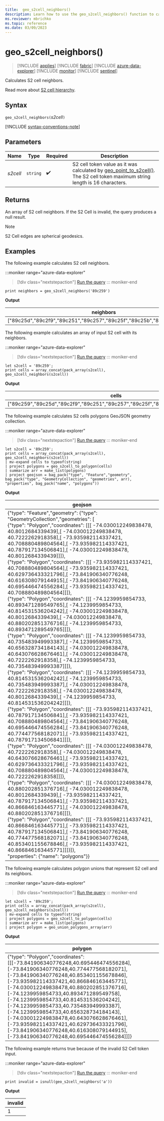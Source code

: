 ```yaml
---
title:  geo_s2cell_neighbors()
description: Learn how to use the geo_s2cell_neighbors() function to calculate S2 cell neighbors.
ms.reviewer: mbrichko
ms.topic: reference
ms.date: 03/09/2023
---
```

# geo_s2cell_neighbors()

> [!INCLUDE [applies](../includes/applies-to-version/applies.md)] [!INCLUDE [fabric](../includes/applies-to-version/fabric.md)] [!INCLUDE [azure-data-explorer](../includes/applies-to-version/azure-data-explorer.md)] [!INCLUDE [monitor](../includes/applies-to-version/monitor.md)] [!INCLUDE [sentinel](../includes/applies-to-version/sentinel.md)]

Calculates S2 cell neighbors.

Read more about [S2 cell hierarchy](http://s2geometry.io/devguide/s2cell_hierarchy).


## Syntax

`geo_s2cell_neighbors(`*s2cell*`)`

[!INCLUDE [syntax-conventions-note](../includes/syntax-conventions-note.md)]

## Parameters

|Name|Type|Required|Description|
|--|--|--|--|
| *s2cell* | `string` |  :heavy_check_mark: | S2 cell token value as it was calculated by [geo_point_to_s2cell()](geo-point-to-s2cell-function.md). The S2 cell token maximum string length is 16 characters.|

## Returns

An array of S2 cell neighbors. If the S2 Cell is invalid, the query produces a null result.

> [!NOTE]
> S2 Cell edges are spherical geodesics.

## Examples

The following example calculates S2 cell neighbors.

:::moniker range="azure-data-explorer"
> [!div class="nextstepaction"]
> <a href="https://dataexplorer.azure.com/clusters/help/databases/Samples?query=H4sIAAAAAAAAAysoyswrUchLzUzPSMovKlawVUhPzY8vNkpOzcmJhwtrqFtYJhuZWqprAgC1Bx0UMAAAAA==" target="_blank">Run the query</a>
::: moniker-end

```kusto
print neighbors = geo_s2cell_neighbors('89c259')
```

**Output**

|neighbors|
|---|
|["89c25d","89c2f9","89c251","89c257","89c25f","89c25b","89c2f7","89c2f5"]|

The following example calculates an array of input S2 cell with its neighbors.

:::moniker range="azure-data-explorer"
> [!div class="nextstepaction"]
> <a href="https://dataexplorer.azure.com/clusters/help/databases/Samples?query=H4sIAAAAAAAAA8tJLVEoNkpOzclRsFVQt7BMNjK1VLfmKijKzCtRAAkXA8UTi4oSK+OT8/OSE0s0ChKTs+PBIhoQjZo6Cump+fEQTnxeamZ6RlJ+UTFMVhMAzd7c0mMAAAA=" target="_blank">Run the query</a>
::: moniker-end

```kusto
let s2cell = '89c259';
print cells = array_concat(pack_array(s2cell), geo_s2cell_neighbors(s2cell))
```

**Output**

|cells|
|---|
|["89c259","89c25d","89c2f9","89c251","89c257","89c25f","89c25b","89c2f7","89c2f5"]|

The following example calculates S2 cells polygons GeoJSON geometry collection.

:::moniker range="azure-data-explorer"
> [!div class="nextstepaction"]
> <a href="https://dataexplorer.azure.com/clusters/help/databases/Samples?query=H4sIAAAAAAAAA2WQ0UpDMQyG7/cUpTfrgXkzEBzilaCPUbIaa7e2KW0mHvHhTc/pcOBd8+fPlz+NyKrtHcaontT24eD294ft46bUkFl1uYkOtcJsHWUHbAq4s10Usw5OO+WR7FrYjMF/HKm2a3fa/Kj0eYdfBfLbQDIpngvSu2ksm3z3lEondKwKxdlT7ntvsEx2NMyC6BPtkhLU8I09oNgTnNHG0CTjYNxyBXZqlMV3BG/7FUb3EHqn9AsCX6o8tbgScp1F/W97Hc1nilGQgXJXx0jAJpUkkf/QsrRg5VX7A2VIC+iaT0/TL+9ZgYaBAQAA" target="_blank">Run the query</a>
::: moniker-end

```kusto
let s2cell = '89c259';
print cells = array_concat(pack_array(s2cell), geo_s2cell_neighbors(s2cell))
| mv-expand cells to typeof(string)
| project polygons = geo_s2cell_to_polygon(cells)
| summarize arr = make_list(polygons)
| project geojson = bag_pack("type", "Feature","geometry", bag_pack("type", "GeometryCollection", "geometries", arr), "properties", bag_pack("name", "polygons"))
```

**Output**

|geojson|
|---|
|{"type": "Feature","geometry": {"type": "GeometryCollection","geometries": [<br>  {"type": "Polygon","coordinates": [[[  -74.030012249838478,  40.8012684339439],[  -74.030012249838478,  40.7222262918358],[  -73.935982114337421,  40.708880489804564],[  -73.935982114337421,  40.787917134506841],[  -74.030012249838478,  40.8012684339439]]]},<br>  {"type": "Polygon","coordinates": [[[  -73.935982114337421,  40.708880489804564],[  -73.935982114337421,  40.629736433321796],[  -73.841906340776248,  40.616308079144915],[  -73.841906340776248,  40.695446474556284],[  -73.935982114337421,  40.708880489804564]]]},<br>  {"type": "Polygon","coordinates": [[[  -74.1239959854733,  40.893471289549765],[  -74.1239959854733,  40.814531536204242],[  -74.030012249838478,  40.8012684339439],[  -74.030012249838478,  40.880202851376716],[  -74.1239959854733,  40.893471289549765]]]},<br>  {"type": "Polygon","coordinates": [[[  -74.1239959854733,  40.735483949993387],[  -74.1239959854733,  40.656328734184143],[  -74.030012249838478,  40.643076628676461],[  -74.030012249838478,  40.7222262918358],[  -74.1239959854733,  40.735483949993387]]]},<br>  {"type": "Polygon","coordinates": [[[  -74.1239959854733,  40.814531536204242],[  -74.1239959854733,  40.735483949993387],[  -74.030012249838478,  40.7222262918358],[  -74.030012249838478,  40.8012684339439],[  -74.1239959854733,  40.814531536204242]]]},<br>  {"type": "Polygon","coordinates": [[[  -73.935982114337421,  40.787917134506841],[  -73.935982114337421,  40.708880489804564],[  -73.841906340776248,  40.695446474556284],[  -73.841906340776248,  40.774477568182071],[  -73.935982114337421,  40.787917134506841]]]},<br>  {"type": "Polygon","coordinates": [[[  -74.030012249838478,  40.7222262918358],[  -74.030012249838478,  40.643076628676461],[  -73.935982114337421,  40.629736433321796],[  -73.935982114337421,  40.708880489804564],[  -74.030012249838478,  40.7222262918358]]]},<br>  {"type": "Polygon","coordinates": [[[  -74.030012249838478,  40.880202851376716],[  -74.030012249838478,  40.8012684339439],[  -73.935982114337421,  40.787917134506841],[  -73.935982114337421,  40.866846163445771],[  -74.030012249838478,  40.880202851376716]]]},<br>  {"type": "Polygon","coordinates": [[[  -73.935982114337421,  40.866846163445771],[  -73.935982114337421,  40.787917134506841],[  -73.841906340776248,  40.774477568182071],[  -73.841906340776248,  40.853401155678846],[  -73.935982114337421,  40.866846163445771]]]}]},<br>  "properties": {"name": "polygons"}}|

The following example calculates polygon unions that represent S2 cell and its neighbors.

:::moniker range="azure-data-explorer"
> [!div class="nextstepaction"]
> <a href="https://dataexplorer.azure.com/clusters/help/databases/Samples?query=H4sIAAAAAAAAA22PwQrCMAyG73uK3taBXgaCQ3yWUmusdW1T2kyc+PC2WwcevATyJ//3JxaIpV6BtezM2uOg+sPQnpoQjSdW5JR1GaOchUKvJPEg1SgWha/Gbsc0oFgb4cHo+wVj2qZd82HuuYdXkP5akYSM5gB444lyki47IeIDFLGAdtboS+4PllDUAV8QxZEm52Q0bygH5nUnRxDWpHxjZfzhVuzkDfoNmeo/uXZfEaCuxhEBAAA=" target="_blank">Run the query</a>
::: moniker-end

```kusto
let s2cell = '89c259';
print cells = array_concat(pack_array(s2cell), geo_s2cell_neighbors(s2cell))
| mv-expand cells to typeof(string)
| project polygons = geo_s2cell_to_polygon(cells)
| summarize arr = make_list(polygons)
| project polygon = geo_union_polygons_array(arr)
```

**Output**

|polygon|
|---|
|{"type": "Polygon","coordinates": [[[-73.841906340776248,40.695446474556284],[-73.841906340776248,40.774477568182071],[-73.841906340776248,40.853401155678846],[-73.935982114337421,40.866846163445771],[-74.030012249838478,40.880202851376716],[-74.1239959854733,40.893471289549758],[-74.1239959854733,40.814531536204242],[-74.1239959854733,40.735483949993387],[-74.1239959854733,40.656328734184143],[-74.030012249838478,40.643076628676461],[-73.935982114337421,40.629736433321796],[-73.841906340776248,40.616308079144915],[-73.841906340776248,40.695446474556284]]]}|

The following example returns true because of the invalid S2 Cell token input.

:::moniker range="azure-data-explorer"
> [!div class="nextstepaction"]
> <a href="https://dataexplorer.azure.com/clusters/help/databases/Samples?query=H4sIAAAAAAAAAysoyswrUcjMK0vMyUxRsFXILM4rzcnRSE/Njy82Sk7NyYnPS81Mz0jKLyrWUE9U19QEAB3YxNYxAAAA" target="_blank">Run the query</a>
::: moniker-end

```kusto
print invalid = isnull(geo_s2cell_neighbors('a'))
```

**Output**

|invalid|
|---|
|1|
